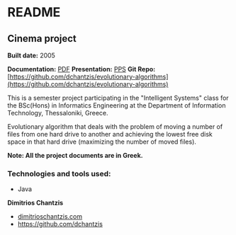 # README

## Cinema project
**Built date:** 2005

**Documentation:** [PDF](https://github.com/dchantzis/evolutionary-algorithms/blob/master/evolutionaryalgorithms%5Bgreek%5D.pdf)
**Presentation:** [PPS](https://github.com/dchantzis/evolutionary-algorithms/blob/master/evolutionaryalgorithms%5Bgreek%5D.pps)
**Git Repo:** [https://github.com/dchantzis/evolutionary-algorithms](https://github.com/dchantzis/evolutionary-algorithms)

This is a semester project participating in the "Intelligent Systems" class for the BSc(Hons) in Informatics Engineering at the Department of Information Technology, Thessaloniki, Greece.

Evolutionary algorithm that deals with the problem of moving a number of files from one hard drive to another and achieving the lowest free disk space in that hard drive (maximizing the number of moved files).

**Note: All the project documents are in Greek.**

### Technologies and tools used:

* Java

**Dimitrios Chantzis**
- [dimitrioschantzis.com](http://www.dimitrioschantzis.com)
- <https://github.com/dchantzis>
